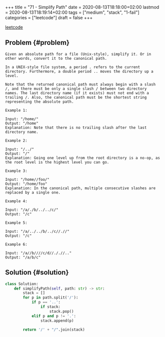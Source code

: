 +++
title = "71 - Simplify Path"
date = 2020-08-13T18:18:00+02:00
lastmod = 2020-08-13T18:19:14+02:00
tags = ["medium", "stack", "1-fail"]
categories = ["leetcode"]
draft = false
+++

[leetcode](https://leetcode.com/problems/simplify-path/)


## Problem {#problem}

```text
Given an absolute path for a file (Unix-style), simplify it. Or in other words, convert it to the canonical path.

In a UNIX-style file system, a period . refers to the current directory. Furthermore, a double period .. moves the directory up a level.

Note that the returned canonical path must always begin with a slash /, and there must be only a single slash / between two directory names. The last directory name (if it exists) must not end with a trailing /. Also, the canonical path must be the shortest string representing the absolute path.

Example 1:

Input: "/home/"
Output: "/home"
Explanation: Note that there is no trailing slash after the last directory name.

Example 2:

Input: "/../"
Output: "/"
Explanation: Going one level up from the root directory is a no-op, as the root level is the highest level you can go.

Example 3:

Input: "/home//foo/"
Output: "/home/foo"
Explanation: In the canonical path, multiple consecutive slashes are replaced by a single one.

Example 4:

Input: "/a/./b/../../c/"
Output: "/c"

Example 5:

Input: "/a/../../b/../c//.//"
Output: "/c"

Example 6:

Input: "/a//b////c/d//././/.."
Output: "/a/b/c"
```


## Solution {#solution}

```python
class Solution:
    def simplifyPath(self, path: str) -> str:
        stack = []
        for p in path.split('/'):
            if p == '..':
                if stack:
                    stack.pop()
            elif p and p != '.':
                stack.append(p)

        return '/' + "/".join(stack)
```
